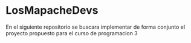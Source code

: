 # LosMapacheDevs
En el siguiente repositorio se buscara implementar de forma conjunto el proyecto propuesto para el curso de programacion 3
